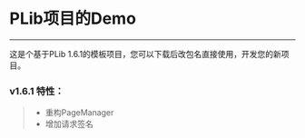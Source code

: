 # PLib项目的Demo

------
这是个基于PLib 1.6.1的模板项目，您可以下载后改包名直接使用，开发您的新项目。

### v1.6.1 特性：
> * 重构PageManager
> * 增加请求签名